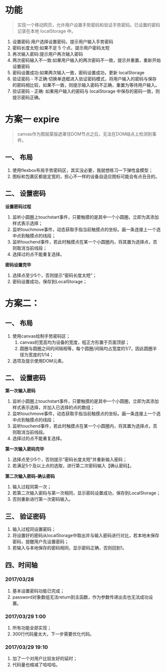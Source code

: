 # 功能
>实现一个移动网页，允许用户设置手势密码和验证手势密码。已设置的密码记录在本地 localStorage 中。

1. 设置密码:用户选择设置密码，提示用户输入手势密码
2. 密码长度太短:如果不足 5 个点，提示用户密码太短
3. 再次输入密码:提示用户再次输入密码
4. 两次密码输入不一致:如果用户输入的两次密码不一致，提示并重置，重新开始设置密码
5.  密码设置成功:如果两次输入一致，密码设置成功，更新 localStorage
6.  验证密码 - 不正确:切换单选框进入验证密码模式，将用户输入的密码与保存的密码相比较，如果不一致，则提示输入密码不正确，重置为等待用户输入。
7.  验证密码 - 正确:
如果用户输入的密码与 localStorage 中保存的密码一致，则提示密码正确。


# 方案一 expire
>canvas作为图层蒙版遮罩住DOM节点之后，无法在DOM结点上检测到事件。

## 一、 布局
1. 使用flexbox布局手势密码区，其实没必要，我就想练习一下弹性盒模型；
2. 图标和包裹区都是定宽的，担心不一样的设备自适应图标可能会有点丑丑的。

## 二、 设置密码
**设置密码过程**
1. 监听小圆圈上touchstart事件，只要触摸的是其中一个小圆圈，立即为其添加样式表示选择；
2. 监听touchmove事件，动态获取手指当前触摸点的坐标。画一条连接上一个选中点到触摸点的线段；
3. 监听touchend事件，若此时触摸点在某一个小圆圈内，将其置为选择点，否则取消当前线段；
4. 选择过的点不能重复选择。

**密码设置完毕**
1. 选择点至少5个，否则提示“密码长度太短”；
2. 密码设置成功，保存到LocalStorage；


# 方案二：
## 一、 布局
1. 使用canvas绘制手势密码区；
	1. canvas的宽高均为设备的宽度，程正方形置于页面顶部；
	2. 圆圈与圆圈之间的间隔相等，每个圆圈/间隔均占宽度的1/7，因此圆圈半径为宽度的1/14；
2. 选项及提示使用DOM元素。

## 二、 设置密码
**第一次输入密码**
1. 监听小圆圈上touchstart事件，只要触摸的是其中一个小圆圈，立即为其添加样式表示选择，并加入已选择的点的数组；
2. 监听touchmove事件，动态获取手指当前触摸点的坐标。画一条连接上一个选中点到触摸点的线段；
3. 监听touchend事件，若此时触摸点在某一个小圆圈内，将其置为选择点，否则取消当前线段。
4. 选择过的点不能重复选择。

**第一次输入密码完毕**
1. 选择点至少5个，否则提示“密码长度太短”并重新输入密码；
2. 若满足5个及以上点的选取，进行第二次密码输入【确认密码】。

**第二次输入密码-确认密码**
1. 输入过程同第一次；
2. 若第二次输入密码与第一次相同，显示密码设置成功，保存到LocalStorage；
3. 否则重新进行第一次密码输入。

## 三、 验证密码
1. 输入过程同设置密码；
2. 将设置好的密码从localStorage中取出并与输入密码进行对比，若本地未保存密码，提醒用户先设置密码；
3. 若输入与本地保存的密码相同，显示密码正确，否则回到1。

## 四、时间轴
### 2017/03/28
1. 基本设置密码功能已完成；
2. password对象数组无法return到主函数，作为参数传递出去也无法成功设置。

### 2017/03/29 1:00
1. 所有功能全部实现；
2. 300行代码量太大，下一步需要优化代码。

### 2017/03/29 19:10
1. 加了一个对用户比较友好的延时；
2. 代码量也缩减了哈哈哈。